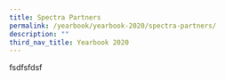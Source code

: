 ```yaml
---
title: Spectra Partners
permalink: /yearbook/yearbook-2020/spectra-partners/
description: ""
third_nav_title: Yearbook 2020
---
```

fsdfsfdsf